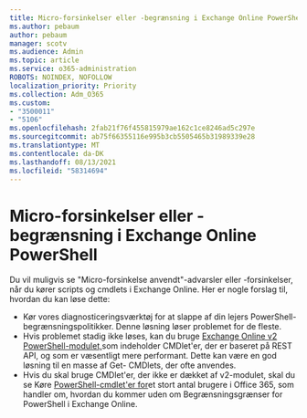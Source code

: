 ```yaml
---
title: Micro-forsinkelser eller -begrænsning i Exchange Online PowerShell
ms.author: pebaum
author: pebaum
manager: scotv
ms.audience: Admin
ms.topic: article
ms.service: o365-administration
ROBOTS: NOINDEX, NOFOLLOW
localization_priority: Priority
ms.collection: Adm_O365
ms.custom:
- "3500011"
- "5106"
ms.openlocfilehash: 2fab21f76f455815979ae162c1ce8246ad5c297e
ms.sourcegitcommit: ab75f66355116e995b3cb5505465b31989339e28
ms.translationtype: MT
ms.contentlocale: da-DK
ms.lasthandoff: 08/13/2021
ms.locfileid: "58314694"
---
```

# <a name="micro-delays-or-throttling-in-exchange-online-powershell"></a>Micro-forsinkelser eller -begrænsning i Exchange Online PowerShell

Du vil muligvis se "Micro-forsinkelse anvendt"-advarsler eller -forsinkelser, når du kører scripts og cmdlets i Exchange Online. Her er nogle forslag til, hvordan du kan løse dette:

- Kør vores diagnosticeringsværktøj for at slappe af din lejers PowerShell-begrænsningspolitikker. Denne løsning løser problemet for de fleste.
- Hvis problemet stadig ikke løses, kan du bruge [Exchange Online v2 PowerShell-modulet,](https://docs.microsoft.com/powershell/exchange/exchange-online/exchange-online-powershell-v2/exchange-online-powershell-v2?view=exchange-ps&preserve-view=true)som indeholder CMDlet'er, der er baseret på REST API, og som er væsentligt mere performant. Dette kan være en god løsning til en masse af Get- CMDlets, der ofte anvendes.
- Hvis du skal bruge CMDlet'er, der ikke er dækket af v2-modulet, skal du se Køre [PowerShell-cmdlet'er for](https://techcommunity.microsoft.com/t5/exchange-team-blog/updated-running-powershell-cmdlets-for-large-numbers-of-users-in/ba-p/1000628#)et stort antal brugere i Office 365, som handler om, hvordan du kommer uden om Begrænsningsgrænser for PowerShell i Exchange Online.
